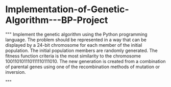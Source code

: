 # Implementation-of-Genetic-Algorithm---BP-Project
"""
Implement the genetic algorithm using the Python programming language.
The problem should be represented in a way that can be displayed by a 24-bit chromosome for each member of the initial population.
The initial population members are randomly generated. The fitness function criteria is the most similarity to the chromosome 100110101110111110111010.
The new generation is created from a combination of parental genes using one of the recombination methods of mutation or inversion.

"""
